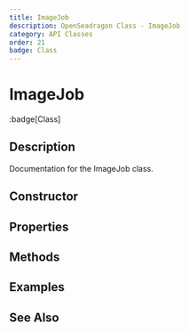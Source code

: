 ```yaml
---
title: ImageJob
description: OpenSeadragon Class - ImageJob
category: API Classes
order: 21
badge: Class
---
```


# ImageJob

:badge[Class]

## Description

Documentation for the ImageJob class.

## Constructor

## Properties

## Methods

## Examples

## See Also
